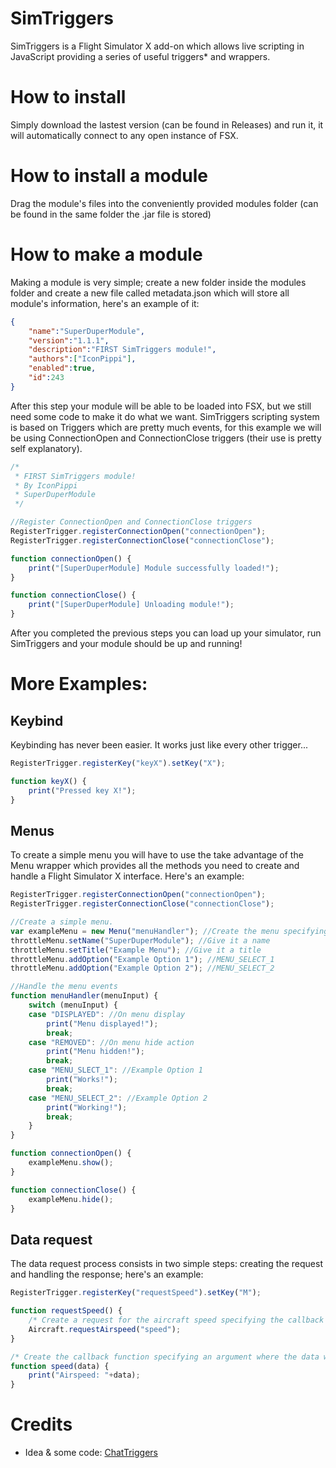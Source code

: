 # SimTriggers
SimTriggers is a Flight Simulator X add-on which allows live scripting in JavaScript providing a series of useful triggers* and wrappers.

# How to install
Simply download the lastest version (can be found in Releases) and run it, it will automatically connect to any open instance of FSX.

# How to install a module
Drag the module's files into the conveniently provided modules folder (can be found in the same folder the .jar file is stored)

# How to make a module
Making a module is very simple; create a new folder inside the modules folder and create a new file called metadata.json which will store all module's information, here's an example of it:
```json
{
    "name":"SuperDuperModule",
    "version":"1.1.1",
    "description":"FIRST SimTriggers module!",
    "authors":["IconPippi"],
    "enabled":true,
    "id":243
}
```
After this step your module will be able to be loaded into FSX, but we still need some code to make it do what we want. SimTriggers scripting system is based on Triggers which are pretty much events, for this example we will be using ConnectionOpen and ConnectionClose triggers (their use is pretty self explanatory).
```js
/*
 * FIRST SimTriggers module!
 * By IconPippi
 * SuperDuperModule
 */

//Register ConnectionOpen and ConnectionClose triggers
RegisterTrigger.registerConnectionOpen("connectionOpen");
RegisterTrigger.registerConnectionClose("connectionClose");

function connectionOpen() {
    print("[SuperDuperModule] Module successfully loaded!");
}

function connectionClose() {
    print("[SuperDuperModule] Unloading module!");
}
```
After you completed the previous steps you can load up your simulator, run SimTriggers and your module should be up and running!

# More Examples:

## Keybind
Keybinding has never been easier. It works just like every other trigger...
```js
RegisterTrigger.registerKey("keyX").setKey("X");

function keyX() {
    print("Pressed key X!");
}
```

## Menus
To create a simple menu you will have to use the take advantage of the Menu wrapper which provides all the methods you need to create and handle a Flight Simulator X interface. Here's an example:
```js
RegisterTrigger.registerConnectionOpen("connectionOpen");
RegisterTrigger.registerConnectionClose("connectionClose");

//Create a simple menu.
var exampleMenu = new Menu("menuHandler"); //Create the menu specifying the handler function
throttleMenu.setName("SuperDuperModule"); //Give it a name
throttleMenu.setTitle("Example Menu"); //Give it a title
throttleMenu.addOption("Example Option 1"); //MENU_SELECT_1
throttleMenu.addOption("Example Option 2"); //MENU_SELECT_2

//Handle the menu events
function menuHandler(menuInput) {
    switch (menuInput) {
    case "DISPLAYED": //On menu display
        print("Menu displayed!");
        break;
    case "REMOVED": //On menu hide action
        print("Menu hidden!");
        break;
    case "MENU_SLECT_1": //Example Option 1
        print("Works!");
        break;
    case "MENU_SELECT_2": //Example Option 2
        print("Working!");
        break;
    }
}

function connectionOpen() {
    exampleMenu.show();
}

function connectionClose() {
    exampleMenu.hide();
}
```

## Data request
The data request process consists in two simple steps: creating the request and handling the response; here's an example:
```js
RegisterTrigger.registerKey("requestSpeed").setKey("M");

function requestSpeed() {
    /* Create a request for the aircraft speed specifying the callback function where the data will be delivered */
    Aircraft.requestAirspeed("speed");
}

/* Create the callback function specifying an argument where the data will be passed */
function speed(data) {
    print("Airspeed: "+data);
}
```

# Credits
- Idea & some code: [ChatTriggers](https://www.chattriggers.com/)